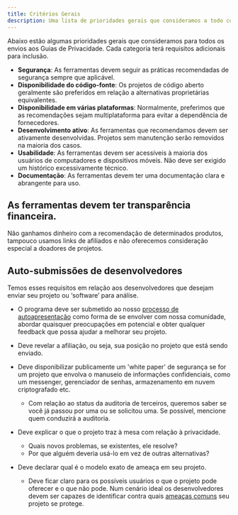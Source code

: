 ```yaml
---
title: Critérios Gerais
description: Uma lista de prioridades gerais que consideramos a todo conteúdo submetido ao Guia de Privacidade
---
```


Abaixo estão algumas prioridades gerais que consideramos para todos os envios aos Guias de Privacidade. Cada categoria terá requisitos adicionais para inclusão.

- **Segurança**: As ferramentas devem seguir as práticas recomendadas de segurança sempre que aplicável.
- **Disponibilidade do código-fonte**: Os projetos de código aberto geralmente são preferidos em relação a alternativas proprietárias equivalentes.
- **Disponibilidade em várias plataformas**: Normalmente, preferimos que as recomendações sejam multiplataforma para evitar a dependência de fornecedores.
- **Desenvolvimento ativo**: As ferramentas que recomendamos devem ser ativamente desenvolvidas. Projetos sem manutenção serão removidos na maioria dos casos.
- **Usabilidade**: As ferramentas devem ser acessíveis à maioria dos usuários de computadores e dispositivos móveis. Não deve ser exigido um histórico excessivamente técnico.
- **Documentação**: As ferramentas devem ter uma documentação clara e abrangente para uso.

## As ferramentas devem ter transparência financeira.

Não ganhamos dinheiro com a recomendação de determinados produtos, tampouco usamos links de afiliados e não oferecemos consideração especial a doadores de projetos.

## Auto-submissões de desenvolvedores

Temos esses requisitos em relação aos desenvolvedores que desejam enviar seu projeto ou ‘software’ para análise.

- O programa deve ser submetido ao nosso [processo de autoapresentação](https://discuss.privacyguides.net/t/about-the-project-showcase-category/114) como forma de se envolver com nossa comunidade, abordar quaisquer preocupações em potencial e obter qualquer feedback que possa ajudar a melhorar seu projeto.

- Deve revelar a afiliação, ou seja, sua posição no projeto que está sendo enviado.

- Deve disponibilizar publicamente um 'white paper' de segurança se for um projeto que envolva o manuseio de informações confidenciais, como um messenger, gerenciador de senhas, armazenamento em nuvem criptografado etc.
    - Com relação ao status da auditoria de terceiros, queremos saber se você já passou por uma ou se solicitou uma. Se possível, mencione quem conduzirá a auditoria.

- Deve explicar o que o projeto traz à mesa com relação à privacidade.
    - Quais novos problemas, se existentes, ele resolve?
    - Por que alguém deveria usá-lo em vez de outras alternativas?

- Deve declarar qual é o modelo exato de ameaça em seu projeto.
    - Deve ficar claro para os possíveis usuários o que o projeto pode oferecer e o que não pode. Num cenário ideal os desenvolvedores devem ser capazes de identificar contra quais [ameaças comuns](../basics/common-threats.md) seu projeto se protege.
